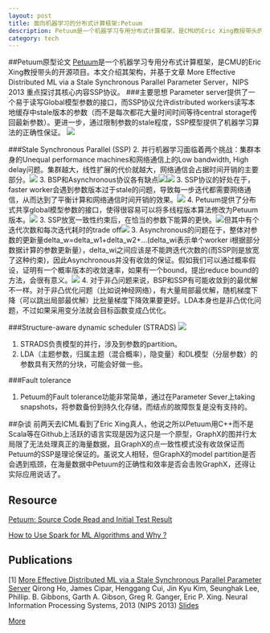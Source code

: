 ```yaml
---
layout: post
title: 面向机器学习的分布式计算框架:Petuum
description: Petuum是一个机器学习专用分布式计算框架，是CMU的Eric Xing教授带头的开源项目。本文介绍其架构，并基于文章 More Effective Distributed ML via a Stale Synchronous Parallel Parameter Server，NIPS 2013 重点探讨其核心内容SSP协议。
category: tech
---
```

##Petuum原型论文
[Petuum](https://github.com/sailinglab/petuum)是一个机器学习专用分布式计算框架，是CMU的Eric Xing教授带头的开源项目。本文介绍其架构，并基于文章 More Effective Distributed ML via a Stale Synchronous Parallel Parameter Server，NIPS 2013 重点探讨其核心内容SSP协议。
###主要思想
Parameter server提供了一个易于读写Global模型参数的接口，而SSP协议允许distributed workers读写本地缓存中stale版本的参数（而不是每次都花大量时间时间等待central storage传回最新参数）。更进一步，通过限制参数的stale程度，SSP模型提供了机器学习算法的正确性保证。
![](http://images.cnitblog.com/blog/331825/201406/131853410775804.png)

###Stale Synchronous Parallel (SSP)
2. 并行机器学习面临着两个挑战：集群本身的Unequal performance machines和网络通信上的Low bandwidth, High delay问题。集群越大，线性扩展的代价就越大，网络通信会占据时间开销的主要部分。![](http://images.cnitblog.com/blog/331825/201406/131850312174475.png)
3. BSP和Asynchronous协议各有缺点![](http://images.cnitblog.com/blog/331825/201406/131858180452356.png)![](http://images.cnitblog.com/blog/331825/201406/131859099675660.png)
3. SSP协议的好处在于，faster worker会遇到参数版本过于stale的问题，导致每一步迭代都需要网络通信，从而达到了平衡计算和网络通信时间开销的效果。![](http://images.cnitblog.com/blog/331825/201406/131850529839757.png)
4. Petuum提供了分布式共享global模型参数的接口，使得很容易可以将多线程版本算法修改为Petuum版本。![](http://images.cnitblog.com/blog/331825/201406/131856129831662.png)
3. SSP放宽一致性约束后，在恰当的参数下能算的更快。![](http://images.cnitblog.com/blog/331825/201406/131852388587778.png)但其中有个迭代次数和每次迭代耗时的trade off![](http://images.cnitblog.com/blog/331825/201406/131852069998245.png)
3. Asynchronous的问题在于，整体对参数的更新量delta_w=delta_w1+delta_w2+...(delta_wi表示单个worker i根据部分数据计算的参数更新量），delta_wi之间应该是不能跨迭代次数的(而SSP则是放宽了这种约束)，因此Asynchronous并没有收敛的保证。假如我们可以通过概率假设，证明有一个概率版本的收敛速率，如果有一个bound，提出reduce bound的方法，会很有意义。![](http://images.cnitblog.com/blog/331825/201406/131851474673847.png)
4. 对于非凸问题来说，BSP和SSP有可能收敛到的最优解不一样。对于非凸优化问题（比如说神经网络），有大量局部最优解，随机梯度下降（可以跳出局部最优解）比批量梯度下降效果要更好。LDA本身也是非凸优化问题，不过如果采用变分法就会目标函数变成凸优化。

###Structure-aware dynamic scheduler (STRADS)
![](http://images.cnitblog.com/blog/331825/201406/131854075144728.png)
1. STRADS负责模型的并行，涉及到参数的partition。
2. LDA（主题参数，归属主题（混合概率），隐变量）和DL模型（分层参数）的参数具有天然的分块，可能会好做一些。

###Fault tolerance
1. Petuum的Fault tolerance功能非常简单，通过在Parameter Sever上taking snapshots，将参数备份到持久化存储，而结点的故障恢复是没有支持的。

##杂谈
前两天去ICML看到了Eric Xing真人，他说之所以Petuum用C++而不是Scala等在Github上活跃的语言实现是因为这只是一个原型，GraphX的图并行太局限了无法处理真正的海量数据，且GraphX的点一致性模式没有收敛保证而Petuum的SSP是理论保证的。虽说文人相轻，但GraphX的model partition是否会遇到瓶颈，在海量数据中Petuum的正确性和效率是否会击败GraphX，还得让实际应用说话了。

## Resource
[Petuum: Source Code Read and Initial Test Result](http://yinxusen.github.io/blog/2014/01/17/petuum-source-code-read-and-initial-test-result/)

[How to Use Spark for ML Algorithms and Why ?](http://yinxusen.github.io/blog/2014/01/18/how-to-use-spark-for-ml-algorithms-and-why/)

## Publications
[1] [More Effective Distributed ML via a Stale Synchronous Parallel Parameter Server](http://www.cs.cmu.edu/~epxing/papers/2013/SSPTable_NIPS2013.pdf) Qirong Ho, James Cipar, Henggang Cui, Jin Kyu Kim, Seunghak Lee, Phillip. B. Gibbons, Garth A. Gibson, Greg R. Ganger, Eric P. Xing.
Neural Information Processing Systems, 2013 (NIPS 2013)
[Slides](http://www.cs.cmu.edu/~qho/ssp_nips2013.pdf)

[More](http://petuum.org/research.html)

